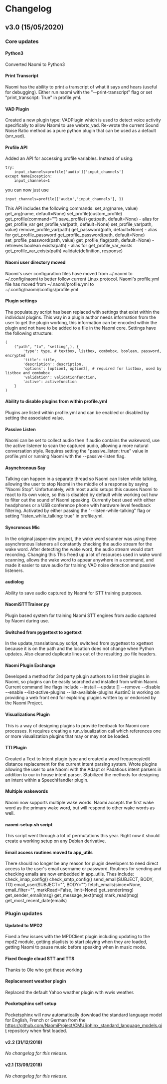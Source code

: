 # Changelog

## v3.0 (15/05/2020)

### Core updates
#### Python3
Converted Naomi to Python3

#### Print Transcript
Naomi has the ability to print a transcript of what it says and hears (useful for debugging). Either run naomi with the "--print-transcript" flag or set "print_transcript: True" in profile.yml.

#### VAD Plugin
Created a new plugin type: VADPlugin which is used to detect voice activity specifically to allow Naomi to use webrtc_vad. Re-wrote the current Sound Noise Ratio method as a pure python plugin that can be used as a default (snr_vad).

#### Profile API
Added an API for accessing profile variables. Instead of using:
```
try:
    input_channels=profile['audio']['input_channels']
except NameException:
    input_channels=1
```
you can now just use
```
input_channels=profile(['audio','input_channels'], 1)
```
This API includes the following commands:
set_arg(name, value)
get_arg(name, default=None)
set_profile(custom_profile)
get_profile(command="")
save_profile()
get(path, default=None) - alias for get_profile_var
get_profile_var(path, default=None)
set_profile_var(path, value)
remove_profile_var(path)
get_password(path, default=None) - alias for get_profile_password
get_profile_password(path, default=None)
set_profile_password(path, value)
get_profile_flag(path, default=None) - retrieves boolean
exists(path) - alias for get_profile_var_exists
get_profile_var_exists(path)
validate(definition, response)

#### Naomi user directory moved
Naomi's user configuration files have moved from ~/.naomi to ~/.config/naomi to better follow current Linux protocol. Naomi's profile.yml file has moved from ~/.naomi/profile.yml to ~/.config/naomi/configs/profile.yml

#### Plugin settings
The populate.py script has been replaced with settings that exist within the individual plugins. This way in a plugin author needs information from the user to get the plugin working, this information can be encoded within the plugin and not have to be added to a file in the Naomi core.
Settings have the following structure:
```
(
    ("path", "to", "setting",), {
        'type': type, # textbox, listbox, combobox, boolean, password, encrypted
        'title': title,
        'description': description,
        'options': [option1, option2], # required for listbox, used by listbox and combobox
        'validation': validationfunction,
        'active': activefunction
    }
)
```

#### Ability to disable plugins from within profile.yml
Plugins are listed within profile.yml and can be enabled or disabled by setting the associated value.

#### Passive Listen
Naomi can be set to collect audio then if audio contains the wakeword, use the active listener to scan the captured audio, allowing a more natural conversation style. Requires setting the "passive_listen: true" value in profile.yml or running Naomi with the --passive-listen flag.

#### Asynchronous Say
Talking can happen in a separate thread so Naomi can listen while talking, allowing the user to stop Naomi in the middle of a response by saying "Naomi Stop". Unfortunately, with most audio setups this causes Naomi to react to its own voice, so this is disabled by default while working out how to filter out the sound of Naomi speaking. Currently best used with either headphones or a USB conference phone with hardware level feedback filtering. Activated by either passing the "--listen-while-talking" flag or setting "listen_while_talking: true" in profile.yml.

#### Syncronous Mic
In the original jasper-dev project, the wake word scanner was using three asynchronous listeners all constantly checking the audio stream for the wake word. After detecting the wake word, the audio stream would start recording. Changing this This freed up a lot of resources used in wake word scanning, allows the wake word to appear anywhere in a command, and made it easier to save audio for training VAD noise detection and passive listeners.

#### audiolog
Ability to save audio captured by Naomi for STT training purposes.

#### NaomiSTTTrainer.py
Plugin based system for training Naomi STT engines from audio captured by Naomi during use.

#### Switched from pygettext to xgettext
In the update_translations.py script, switched from pygettext to xgettext because it is on the path and the location does not change when Python updates. Also cleaned duplicate lines out of the resulting .po file headers.

#### Naomi Plugin Exchange
Developed a method for 3rd party plugin authors to list their plugins in Naomi, so plugins can be easily searched and installed from within Naomi.
Current command line flags include
--install <plugin>
--update [<plugin>]
--remove <plugin>
--disable <plugin>
--enable <plugin>
--list-active-plugins
--list-available-plugins
AustinC is working on providing a web front end for exploring plugins written by or endorsed by the Naomi Project.

#### Visualizations Plugin
This is a way of designing plugins to provide feedback for Naomi core processes. It requires creating a run_visualization call which references one or more visualization plugins that may or may not be loaded.

#### TTI Plugin
Created a Text to Intent plugin type and created a word frequency/edit distance replacement for the current intent parsing system. Wrote plugins allowing the user to use Naomi with the Adapt or Padatious intent parsers in addition to our in house intent parser. Stabilized the methods for designing an intent within a SpeechHandler plugin.

#### Multiple wakewords
Naomi now supports multiple wake words. Naomi accepts the first wake word as the primary wake word, but will respond to other wake words as well.

#### naomi-setup.sh script
This script went through a lot of permutations this year. Right now it should create a working setup on any Debian derivative.

#### Email access routines moved to app_utils
There should no longer be any reason for plugin developers to need direct access to the user's email username or password. Routines for sending and checking emails are now embedded in app_utils. Thes include:
  check_imap_config()
  check_smtp_config()
  send_email(SUBJECT, BODY, TO)
  email_user(SUBJECT="", BODY="")
  fetch_emails(since=None, email_filter="", markRead=False, limit=None)
  get_sender(msg)
  get_sender_email(msg)
  get_message_text(msg)
  mark_read(msg)
  get_most_recent_date(emails)

### Plugin updates
#### Updated to MPD2
Fixed a few issues with the MPDClient plugin including updating to the mpd2 module, getting playlists to start playing when they are loaded, getting Naomi to pause music before speaking when in music mode.

#### Fixed Google cloud STT and TTS
Thanks to Ole who got these working

#### Replacement weather plugin
Replaced the default Yahoo weather plugin with wwis weather.

#### Pocketsphinx self setup
Pocketsphinx will now automatically download the standard language model for English, French or German from the https://github.com/NaomiProject/CMUSphinx_standard_language_models.git repository when first loaded.

#### v2.2 (31/12/2018)
*No changelog for this release.*

#### v2.1 (13/09/2018)
*No changelog for this release.*
